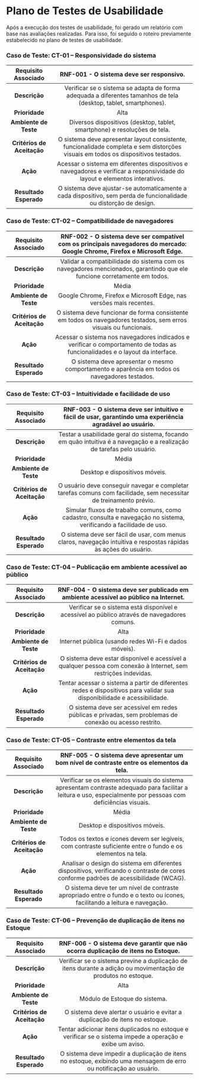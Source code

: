 # Plano de Testes de Usabilidade

Após a execução dos testes de usabilidade, foi gerado um relatório com base nas avaliações realizadas. Para isso, foi seguido o roteiro previamente estabelecido no plano de testes de usabilidade.

### **Caso de Teste: CT-01 – Responsividade do sistema**

| **Requisito Associado** 	| RNF-001 - O sistema deve ser responsivo. |
|:---:	|:---:	|
| **Descrição** 	| Verificar se o sistema se adapta de forma adequada a diferentes tamanhos de tela (desktop, tablet, smartphones). |
| **Prioridade** 	| Alta |
| **Ambiente de Teste** 	| Diversos dispositivos (desktop, tablet, smartphone) e resoluções de tela. |
| **Critérios de Aceitação** 	| O sistema deve apresentar layout consistente, funcionalidade completa e sem distorções visuais em todos os dispositivos testados. |
| **Ação** 	| Acessar o sistema em diferentes dispositivos e navegadores e verificar a responsividade do layout e elementos interativos. |
| **Resultado Esperado** 	| O sistema deve ajustar-se automaticamente a cada dispositivo, sem perda de funcionalidade ou distorção de design. |


### **Caso de Teste: CT-02 – Compatibilidade de navegadores**

| **Requisito Associado** 	| RNF-002 - O sistema deve ser compatível com os principais navegadores do mercado: Google Chrome, Firefox e Microsoft Edge. |
|:---:	|:---:	|
| **Descrição** 	| Validar a compatibilidade do sistema com os navegadores mencionados, garantindo que ele funcione corretamente em todos. |
| **Prioridade** 	| Média |
| **Ambiente de Teste** 	| Google Chrome, Firefox e Microsoft Edge, nas versões mais recentes. |
| **Critérios de Aceitação** 	| O sistema deve funcionar de forma consistente em todos os navegadores testados, sem erros visuais ou funcionais. |
| **Ação** 	| Acessar o sistema nos navegadores indicados e verificar o comportamento de todas as funcionalidades e o layout da interface. |
| **Resultado Esperado** 	| O sistema deve apresentar o mesmo comportamento e aparência em todos os navegadores testados. |


### **Caso de Teste: CT-03 – Intuitividade e facilidade de uso**

| **Requisito Associado** 	| RNF-003 - O sistema deve ser intuitivo e fácil de usar, garantindo uma experiência agradável ao usuário. |
|:---:	|:---:	|
| **Descrição** 	| Testar a usabilidade geral do sistema, focando em quão intuitiva é a navegação e a realização de tarefas pelo usuário. |
| **Prioridade** 	| Média |
| **Ambiente de Teste** 	| Desktop e dispositivos móveis. |
| **Critérios de Aceitação** 	| O usuário deve conseguir navegar e completar tarefas comuns com facilidade, sem necessitar de treinamento prévio. |
| **Ação** 	| Simular fluxos de trabalho comuns, como cadastro, consulta e navegação no sistema, verificando a facilidade de uso. |
| **Resultado Esperado** 	| O sistema deve ser fácil de usar, com menus claros, navegação intuitiva e respostas rápidas às ações do usuário. |


### **Caso de Teste: CT-04 – Publicação em ambiente acessível ao público**

| **Requisito Associado** 	| RNF-004 - O sistema deve ser publicado em ambiente acessível ao público na Internet. |
|:---:	|:---:	|
| **Descrição** 	| Verificar se o sistema está disponível e acessível ao público através de navegadores comuns. |
| **Prioridade** 	| Alta |
| **Ambiente de Teste** 	| Internet pública (usando redes Wi-Fi e dados móveis). |
| **Critérios de Aceitação** 	| O sistema deve estar disponível e acessível a qualquer pessoa com conexão à Internet, sem restrições indevidas. |
| **Ação** 	| Tentar acessar o sistema a partir de diferentes redes e dispositivos para validar sua disponibilidade e acessibilidade. |
| **Resultado Esperado** 	| O sistema deve ser acessível em redes públicas e privadas, sem problemas de conexão ou acesso restrito. |


### **Caso de Teste: CT-05 – Contraste entre elementos da tela**

| **Requisito Associado** 	| RNF-005 - O sistema deve apresentar um bom nível de contraste entre os elementos da tela. |
|:---:	|:---:	|
| **Descrição** 	| Verificar se os elementos visuais do sistema apresentam contraste adequado para facilitar a leitura e uso, especialmente por pessoas com deficiências visuais. |
| **Prioridade** 	| Média |
| **Ambiente de Teste** 	| Desktop e dispositivos móveis. |
| **Critérios de Aceitação** 	| Todos os textos e ícones devem ser legíveis, com contraste suficiente entre o fundo e os elementos na tela. |
| **Ação** 	| Analisar o design do sistema em diferentes dispositivos, verificando o contraste de cores conforme padrões de acessibilidade (WCAG). |
| **Resultado Esperado** 	| O sistema deve ter um nível de contraste apropriado entre o fundo e o texto ou ícones, facilitando a leitura e navegação. |


### **Caso de Teste: CT-06 – Prevenção de duplicação de itens no Estoque**

| **Requisito Associado** 	| RNF-006 - O sistema deve garantir que não ocorra duplicação de itens no Estoque. |
|:---:	|:---:	|
| **Descrição** 	| Verificar se o sistema previne a duplicação de itens durante a adição ou movimentação de produtos no estoque. |
| **Prioridade** 	| Alta |
| **Ambiente de Teste** 	| Módulo de Estoque do sistema. |
| **Critérios de Aceitação** 	| O sistema deve alertar o usuário e evitar a duplicação de itens no estoque. |
| **Ação** 	| Tentar adicionar itens duplicados no estoque e verificar se o sistema impede a operação e exibe um aviso. |
| **Resultado Esperado** 	| O sistema deve impedir a duplicação de itens no estoque, exibindo uma mensagem de erro ou notificação ao usuário. |
